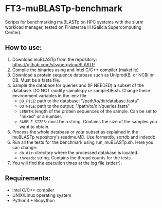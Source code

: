# FT3-muBLASTp-benchmark
Scripts for benchmarking muBLASTp on HPC systems with the slurm workload manager, tested on Finisterrae III (Galicia Supercomputing Center).

## How to use:
  1. Download muBLASTp from the repository: https://github.com/vtsynergy/muBLASTP
  2. Compile the binaries using and Intel C/C++ compiler (makefile)
  3. Download a protein sequence database such as UniprotKB, or NCBI nr DB. Must be a fasta file.
  4. Sample the database for queries and (IF NEEDED) a subset of the database. DO NOT modify sample.py or sampleDB.sh. Change these environment variables in the .env file:
     - `DB_FILE`: path to the database: "/path/to/dir/database.fasta"
     - `OUTFILE`: path to the output: "/path/to/dir/queries.fasta"
     - `LENGTH`: length of the protein sequences of the sample. Can be set to "mixed" or a number.
     - `SAMPLE_SIZES`: must be a string. Contains the size of the samples you want to obtain.
  5. Process the whole database or your subset as explained in the muBLASTp repository's readme.MD. Use formatdb, sortdb and indexdb.
  6. Run all the tests for the benchmark using run_muBLASTp.sh. Here you can change:
     - `db_dir`: directory where the processed database is located.
     - `threads`: string. Contains the thread counts for the tests.
  7. You will find the execution times at the log file (stderr).

## Requirements: 
- Intel C/C++ compiler
- UNIX/Linux operating system
- Python3 + Biopython

